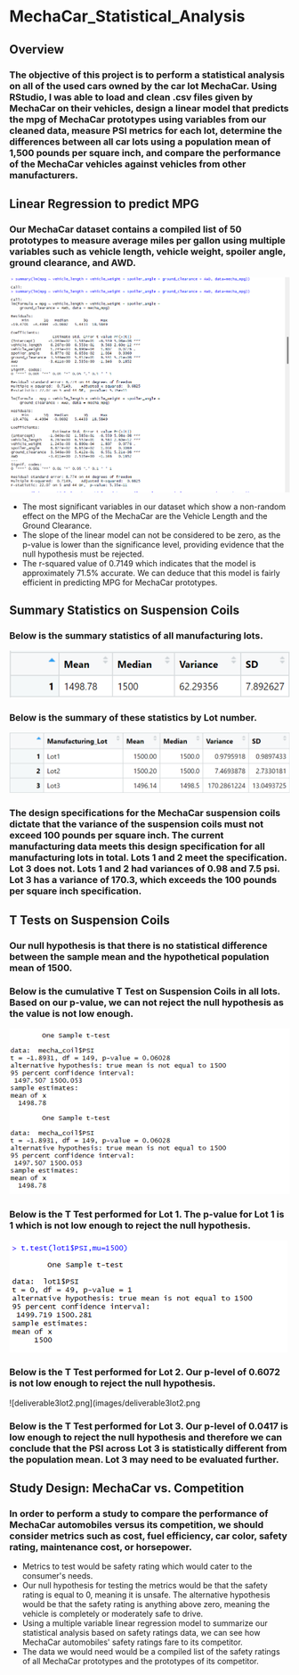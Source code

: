 # MechaCar_Statistical_Analysis
## Overview
### The objective of this project is to perform a statistical analysis on all of the used cars owned by the car lot MechaCar. Using RStudio, I was able to load and clean .csv files given by MechaCar on their vehicles, design a linear model that predicts the mpg of MechaCar prototypes using variables from our cleaned data, measure PSI metrics for each lot, determine the differences between all car lots using a population mean of 1,500 pounds per square inch, and compare the performance of the MechaCar vehicles against vehicles from other manufacturers.
## Linear Regression to predict MPG
### Our MechaCar dataset contains a compiled list of 50 prototypes to measure average miles per gallon using multiple variables such as vehicle length, vehicle weight, spoiler angle, ground clearance, and AWD.
![deliverable1.1.png](images/deliverable1.1.png)
* The most significant variables in our dataset which show a non-random effect on the MPG of the MechaCar are the Vehicle Length and the Ground Clearance. 
* The slope of the linear model can not be considered to be zero, as the p-value is lower than the significance level, providing evidence that the null hypothesis must be rejected. 
* The r-squared value of 0.7149 which indicates that the model is approximately 71.5% accurate. We can deduce that this model is fairly efficient in predicting MPG for MechaCar prototypes.
## Summary Statistics on Suspension Coils
### Below is the summary statistics of all manufacturing lots.
![deliverable2.png](images/deliverable2.png)
### Below is the summary of these statistics by Lot number.
![deliverable2.1.png](images/deliverable2.1.png)
### The design specifications for the MechaCar suspension coils dictate that the variance of the suspension coils must not exceed 100 pounds per square inch. The current manufacturing data meets this design specification for all manufacturing lots in total. Lots 1 and 2 meet the specification. Lot 3 does not. Lots 1 and 2 had variances of 0.98 and 7.5 psi. Lot 3 has a variance of 170.3, which exceeds the 100 pounds per square inch specification.
## T Tests on Suspension Coils
### Our null hypothesis is that there is no statistical difference between the sample mean and the hypothetical population mean of 1500. 
### Below is the cumulative T Test on Suspension Coils in all lots. Based on our p-value, we can not reject the null hypothesis as the value is not low enough.  
![deliverable3ttest.png](images/deliverable3ttest.png)
### Below is the T Test performed for Lot 1. The p-value for Lot 1 is 1 which is not low enough to reject the null hypothesis.
![deliverable3lot1.png](images/deliverable3lot1.png)
### Below is the T Test performed for Lot 2. Our p-level of 0.6072 is not low enough to reject the null hypothesis.
![deliverable3lot2.png](images/deliverable3lot2.png
### Below is the T Test performed for Lot 3. Our p-level of 0.0417 is low enough to reject the null hypothesis and therefore we can conclude that the PSI across Lot 3 is statistically different from the population mean. Lot 3 may need to be evaluated further. 
## Study Design: MechaCar vs. Competition
### In order to perform a study to compare the performance of MechaCar automobiles versus its competition, we should consider metrics such as cost, fuel efficiency, car color, safety rating, maintenance cost, or horsepower. 
* Metrics to test would be safety rating which would cater to the consumer's needs.
* Our null hypothesis for testing the metrics would be that the safety rating is equal to 0, meaning it is unsafe. The alternative hypothesis would be that the safety rating is anything above zero, meaning the vehicle is completely or moderately safe to drive. 
* Using a multiple variable linear regression model to summarize our statistical analysis based on safety ratings data, we can see how MechaCar automobiles' safety ratings fare to its competitor.
* The data we would need would be a compiled list of the safety ratings of all MechaCar prototypes and the prototypes of its competitor.
